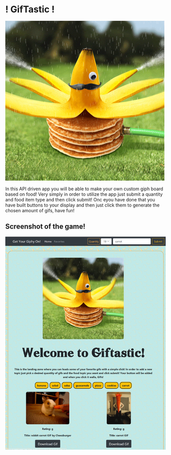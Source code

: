 # ! GifTastic !
![Old Trivia Gif](assets/images/main.gif)

In this API driven app you will be able to make your own custom giph board based on food! Very simply in order to utilize the app just submit a quantity and food item type and then click submit! Onc eyou have done that you have built buttons to your display and then just click them to generate the chosen amount of gifs, have fun!

## Screenshot of the game!
![In Game Screenshot](assets/images/SH.PNG)
